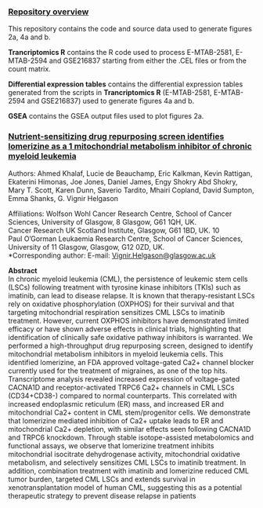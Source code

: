 ### <ins> Repository overview
This repository contains the code and source data used to generate figures 2a, 4a and b. <br />

**Trancriptomics R** contains the R code used to process E-MTAB-2581, E-MTAB-2594 and GSE216837 starting from either the .CEL files or from the count matrix. <br />

**Differential expression tables** contains the differential expression tables generated from the scripts in **Trancriptomics R** (E-MTAB-2581, E-MTAB-2594 and GSE216837) used to generate figures 4a and b. <br />

**GSEA** contains the GSEA output files used to plot figures 2a. <br />
  
### <ins> Nutrient-sensitizing drug repurposing screen identifies lomerizine as a 1 mitochondrial metabolism inhibitor of chronic myeloid leukemia </ins>
Authors: Ahmed Khalaf, Lucie de Beauchamp, Eric Kalkman, Kevin Rattigan, Ekaterini Himonas, Joe Jones, Daniel James, Engy Shokry Abd Shokry, Mary T. Scott, Karen Dunn, Saverio Tardito, Mhairi Copland, David Sumpton, Emma Shanks, G. Vignir Helgason

Affiliations:
Wolfson Wohl Cancer Research Centre, School of Cancer Sciences, University of Glasgow, 8 Glasgow, G61 1QH, UK.  <br />
Cancer Research UK Scotland Institute, Glasgow, G61 1BD, UK. 10 <br />
Paul O’Gorman Leukaemia Research Centre, School of Cancer Sciences, University of 11 Glasgow, Glasgow, G12 0ZD, UK. <br />
*Corresponding author: E-mail: Vignir.Helgason@glasgow.ac.uk <br />

**Abstract** <br />
In chronic myeloid leukemia (CML), the persistence of leukemic stem cells (LSCs) following treatment with tyrosine kinase inhibitors (TKIs) such as imatinib, can lead to disease relapse. It is  known that therapy-resistant LSCs rely on oxidative phosphorylation (OXPHOS) for their survival  and that targeting mitochondrial respiration sensitizes CML LSCs to imatinib treatment. However, current OXPHOS inhibitors have demonstrated limited efficacy or have shown adverse effects in  clinical trials, highlighting that identification of clinically safe oxidative pathway inhibitors is warranted. We performed a high-throughput drug repurposing screen, designed to identify  mitochondrial metabolism inhibitors in myeloid leukemia cells. This identified lomerizine, an FDA approved voltage-gated Ca2+ channel blocker currently used for the treatment of migraines, as one of the top hits. Transcriptome analysis revealed increased expression of voltage-gated  CACNA1D and receptor-activated TRPC6 Ca2+ channels in CML LSCs (CD34+CD38-) compared to normal counterparts. This correlated with increased endoplasmic reticulum (ER) mass, and increased ER and mitochondrial Ca2+ content in CML stem/progenitor cells. We demonstrate that lomerizine mediated inhibition of Ca2+ uptake leads to ER and mitochondrial Ca2+ depletion, with similar effects seen following CACNA1D and TRPC6 knockdown. Through stable isotope-assisted metabolomics and functional assays, we observe that lomerizine treatment inhibits mitochondrial isocitrate dehydrogenase activity, mitochondrial oxidative metabolism, and selectively sensitizes CML LSCs to imatinib treatment. In addition, combination treatment with imatinib and lomerizine reduced CML tumor burden, targeted CML LSCs and extends survival in xenotransplantation model of human CML, suggesting this as a potential therapeutic strategy to prevent disease relapse  in patients
